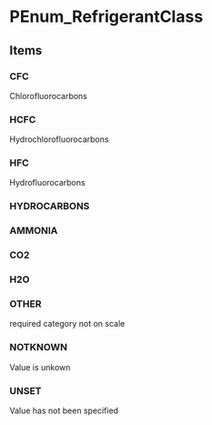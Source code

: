 # PEnum_RefrigerantClass

## Items

### CFC
Chlorofluorocarbons

### HCFC
Hydrochlorofluorocarbons

### HFC
Hydrofluorocarbons

### HYDROCARBONS


### AMMONIA


### CO2


### H2O


### OTHER
required category not on scale

### NOTKNOWN
Value is unkown

### UNSET
Value has not been specified
